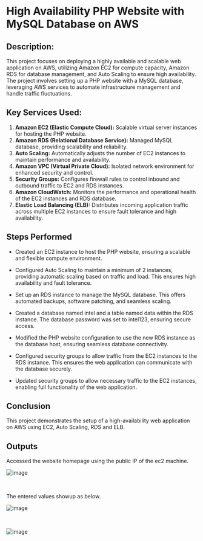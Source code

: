 # High Availability PHP Website with MySQL Database on AWS

## Description:

This project focuses on deploying a highly available and scalable web application on AWS, utilizing Amazon EC2 for compute capacity, Amazon RDS for database management, and Auto Scaling to ensure high availability. The project involves setting up a PHP website with a MySQL database, leveraging AWS services to automate infrastructure management and handle traffic fluctuations.

## Key Services Used:

1. **Amazon EC2 (Elastic Compute Cloud):** Scalable virtual server instances for hosting the PHP website.
2. **Amazon RDS (Relational Database Service):** Managed MySQL database, providing scalability and reliability.
3. **Auto Scaling:** Automatically adjusts the number of EC2 instances to maintain performance and availability.
4. **Amazon VPC (Virtual Private Cloud):** Isolated network environment for enhanced security and control.
5. **Security Groups:** Configures firewall rules to control inbound and outbound traffic to EC2 and RDS instances.
6. **Amazon CloudWatch:** Monitors the performance and operational health of the EC2 instances and RDS database.
7. **Elastic Load Balancing (ELB):** Distributes incoming application traffic across multiple EC2 instances to ensure fault tolerance and high availability.
   
## Steps Performed

- Created an EC2 instance to host the PHP website, ensuring a scalable and flexible compute environment.

- Configured Auto Scaling to maintain a minimum of 2 instances, providing automatic scaling based on traffic and load. This ensures high availability and fault tolerance.

- Set up an RDS instance to manage the MySQL database. This offers automated backups, software patching, and seamless scaling.

- Created a database named intel and a table named data within the RDS instance. The database password was set to intel123, ensuring secure access.

- Modified the PHP website configuration to use the new RDS instance as the database host, ensuring seamless database connectivity.

- Configured security groups to allow traffic from the EC2 instances to the RDS instance. This ensures the web application can communicate with the database securely.

- Updated security groups to allow necessary traffic to the EC2 instances, enabling full functionality of the web application.

## Conclusion
This project demonstrates the setup of a high-availability web application on AWS using EC2, Auto Scaling, RDS and ELB. 

## Outputs

Accessed the website homepage using the public IP of the ec2 machine.

![image](https://github.com/anjupoulose03/High-Availability-PHP-Website-with-MySQL-Database-on-AWS/assets/159629591/e3fec0a6-1a74-4de1-bfb2-12dad250aabc)

<br>

The entered values showup as below.

![image](https://github.com/anjupoulose03/High-Availability-PHP-Website-with-MySQL-Database-on-AWS/assets/159629591/e209cb35-1893-415a-a945-fda6adbf3a6a)

<br>

![image](https://github.com/anjupoulose03/High-Availability-PHP-Website-with-MySQL-Database-on-AWS/assets/159629591/e0da3700-be38-41c3-ac57-3cd7f8492946)



  
